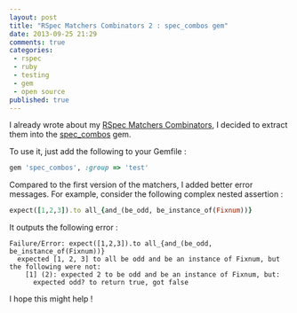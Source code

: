 ```yaml
---
layout: post
title: "RSpec Matchers Combinators 2 : spec_combos gem"
date: 2013-09-25 21:29
comments: true
categories:
 - rspec
 - ruby
 - testing
 - gem
 - open source
published: true
---
```

I already wrote about my [RSpec Matchers Combinators](/rspec-matchers-combinators/), I decided to extract them into the [spec_combos](https://github.com/philou/spec_combos) gem.

To use it, just add the following to your Gemfile :

```ruby
gem 'spec_combos', :group => 'test'
```

Compared to the first version of the matchers, I added better error messages. For example, consider the following complex nested assertion :

```ruby
expect([1,2,3]).to all_{and_(be_odd, be_instance_of(Fixnum))}
```

It outputs the following error :

```text
Failure/Error: expect([1,2,3]).to all_{and_(be_odd, be_instance_of(Fixnum))}
  expected [1, 2, 3] to all be odd and be an instance of Fixnum, but the following were not:
    [1] (2): expected 2 to be odd and be an instance of Fixnum, but:
      expected odd? to return true, got false
```

I hope this might help !